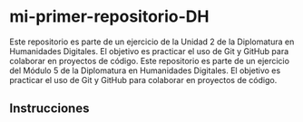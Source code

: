 # mi-primer-repositorio-DH

Este repositorio es parte de un ejercicio de la Unidad 2 de la Diplomatura en Humanidades Digitales. El objetivo es practicar el uso de Git y GitHub para colaborar en proyectos de código.
Este repositorio es parte de un ejercicio del Módulo 5 de la Diplomatura en Humanidades Digitales. El objetivo es practicar el uso de Git y GitHub para colaborar en proyectos de código.

## Instrucciones

